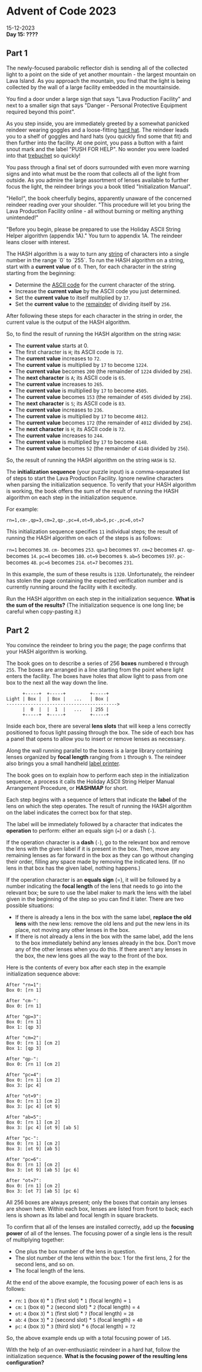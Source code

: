# Advent of Code 2023
15-12-2023    
**Day 15: ????**

## Part 1
The newly-focused parabolic reflector dish is sending all of the collected light to a point on the side of yet 
another mountain - the largest mountain on Lava Island. 
As you approach the mountain, you find that the light is being collected by the wall of a large facility embedded in the mountainside.

You find a door under a large sign that says "Lava Production Facility" and next to a smaller sign that says
"Danger - Personal Protective Equipment required beyond this point".

As you step inside, you are immediately greeted by a somewhat panicked reindeer wearing goggles and a loose-fitting [hard hat](https://en.wikipedia.org/wiki/Hard_hat).
The reindeer leads you to a shelf of goggles and hard hats (you quickly find some that fit) and then further into the facility. 
At one point, you pass a button with a faint snout mark and the label "PUSH FOR HELP". 
No wonder you were loaded into that [trebuchet](https://adventofcode.com/2023/day/1) so quickly!

You pass through a final set of doors surrounded with even more warning signs and into what must be the room that collects all of the light from outside. 
As you admire the large assortment of lenses available to further focus the light, the reindeer brings you a book titled "Initialization Manual".

"Hello!", the book cheerfully begins, apparently unaware of the concerned reindeer reading over your shoulder. 
"This procedure will let you bring the Lava Production Facility online - all without burning or melting anything unintended!"

"Before you begin, please be prepared to use the Holiday ASCII String Helper algorithm (appendix 1A)." 
You turn to appendix 1A. The reindeer leans closer with interest.

The HASH algorithm is a way to turn any [string](https://en.wikipedia.org/wiki/String_(computer_science)) of characters into a single number in the range `0` to `255`. 
To run the HASH algorithm on a string, start with a **current value** of `0`. 
Then, for each character in the string starting from the beginning:

- Determine the [ASCII code](https://en.wikipedia.org/wiki/ASCII#Printable_characters) for the current character of the string.
- Increase the **current value** by the ASCII code you just determined.
- Set the **current value** to itself multiplied by `17`.
- Set the **current value** to the [remainder](https://en.wikipedia.org/wiki/Modulo) of dividing itself by `256`.

After following these steps for each character in the string in order, the current value is the output of the HASH algorithm.

So, to find the result of running the HASH algorithm on the string `HASH`:

- The **current value** starts at 0.
- The first character is `H`; its ASCII code is `72`.
- The **current value** increases to `72`.
- The **current value** is multiplied by `17` to become `1224`.
- The **current value** becomes `200` (the remainder of `1224` divided by `256`).
- The **next character** is `A`; its ASCII code is `65`.
- The **current value** increases to `265`.
- The **current value** is multiplied by `17` to become `4505`.
- The **current value** becomes `153` (the remainder of `4505` divided by `256`).
- The **next character** is `S`; its ASCII code is `83`.
- The **current value** increases to `236`.
- The **current value** is multiplied by `17` to become `4012`.
- The **current value** becomes `172` (the remainder of `4012` divided by `256`).
- The **next character** is `H`; its ASCII code is `72`.
- The **current value** increases to `244`.
- The **current value** is multiplied by `17` to become `4148`.
- The **current value** becomes `52` (the remainder of `4148` divided by `256`).

So, the result of running the HASH algorithm on the string `HASH` is `52`.

The **initialization sequence** (your puzzle input) is a comma-separated list of steps to start the Lava Production Facility. 
Ignore newline characters when parsing the initialization sequence. 
To verify that your HASH algorithm is working, the book offers the sum of the result of running the HASH algorithm on each step in the initialization sequence.

For example:
```
rn=1,cm-,qp=3,cm=2,qp-,pc=4,ot=9,ab=5,pc-,pc=6,ot=7
```
This initialization sequence specifies `11` individual steps; the result of running the HASH algorithm on each of the steps is as follows:

`rn=1` becomes `30`.
`cm-` becomes `253`.
`qp=3` becomes `97`.
`cm=2` becomes `47`.
`qp-` becomes `14`.
`pc=4` becomes `180`.
`ot=9` becomes `9`.
`ab=5` becomes `197`.
`pc-` becomes `48`.
`pc=6` becomes `214`.
`ot=7` becomes `231`.

In this example, the sum of these results is `1320`. 
Unfortunately, the reindeer has stolen the page containing the expected verification number and is currently running around the facility with it excitedly.

Run the HASH algorithm on each step in the initialization sequence. 
**What is the sum of the results?** 
(The initialization sequence is one long line; be careful when copy-pasting it.)

## Part 2
You convince the reindeer to bring you the page; the page confirms that your HASH algorithm is working.

The book goes on to describe a series of 256 **boxes** numbered `0` through `255`. 
The boxes are arranged in a line starting from the point where light enters the facility. 
The boxes have holes that allow light to pass from one box to the next all the way down the line.

```
      +-----+  +-----+         +-----+
Light | Box |  | Box |   ...   | Box |
----------------------------------------->
      |  0  |  |  1  |   ...   | 255 |
      +-----+  +-----+         +-----+
```

Inside each box, there are several **lens slots** that will keep a lens correctly positioned to focus light passing through the box. 
The side of each box has a panel that opens to allow you to insert or remove lenses as necessary.

Along the wall running parallel to the boxes is a large library containing lenses organized by **focal length** ranging from `1` through `9`. 
The reindeer also brings you a small handheld [label printer](https://en.wikipedia.org/wiki/Label_printer).

The book goes on to explain how to perform each step in the initialization sequence, a process it calls 
the Holiday ASCII String Helper Manual Arrangement Procedure, or **HASHMAP** for short.

Each step begins with a sequence of letters that indicate the **label** of the lens on which the step operates. 
The result of running the HASH algorithm on the label indicates the correct box for that step.

The label will be immediately followed by a character that indicates the **operation** to perform: either an equals sign (`=`) or a dash (`-`).

If the operation character is a **dash** (`-`), go to the relevant box and remove the lens with the given label if it is present in the box.
Then, move any remaining lenses as far forward in the box as they can go without changing their order, 
filling any space made by removing the indicated lens. 
(If no lens in that box has the given label, nothing happens.)

If the operation character is an **equals sign** (=), it will be followed by a number indicating the **focal length** of the lens that needs to go into the relevant box; 
be sure to use the label maker to mark the lens with the label given in the beginning of the step so you can find it later. 
There are two possible situations:

- If there is already a lens in the box with the same label, **replace the old lens** with the new lens: 
    remove the old lens and put the new lens in its place, not moving any other lenses in the box.
- If there is not already a lens in the box with the same label, add the lens to the box immediately behind any lenses already in the box.
  Don't move any of the other lenses when you do this. If there aren't any lenses in the box, the new lens goes all the way to the front of the box.

Here is the contents of every box after each step in the example initialization sequence above:

```
After "rn=1":
Box 0: [rn 1]

After "cm-":
Box 0: [rn 1]

After "qp=3":
Box 0: [rn 1]
Box 1: [qp 3]

After "cm=2":
Box 0: [rn 1] [cm 2]
Box 1: [qp 3]

After "qp-":
Box 0: [rn 1] [cm 2]

After "pc=4":
Box 0: [rn 1] [cm 2]
Box 3: [pc 4]

After "ot=9":
Box 0: [rn 1] [cm 2]
Box 3: [pc 4] [ot 9]

After "ab=5":
Box 0: [rn 1] [cm 2]
Box 3: [pc 4] [ot 9] [ab 5]

After "pc-":
Box 0: [rn 1] [cm 2]
Box 3: [ot 9] [ab 5]

After "pc=6":
Box 0: [rn 1] [cm 2]
Box 3: [ot 9] [ab 5] [pc 6]

After "ot=7":
Box 0: [rn 1] [cm 2]
Box 3: [ot 7] [ab 5] [pc 6]
```

All 256 boxes are always present; only the boxes that contain any lenses are shown here. 
Within each box, lenses are listed from front to back; each lens is shown as its label and focal length in square brackets.

To confirm that all of the lenses are installed correctly, add up the **focusing power** of all of the lenses. 
The focusing power of a single lens is the result of multiplying together:

- One plus the box number of the lens in question.
- The slot number of the lens within the box: 1 for the first lens, 2 for the second lens, and so on.
- The focal length of the lens.

At the end of the above example, the focusing power of each lens is as follows:

- `rn`: `1` (box `0`) * `1` (first slot) * `1` (focal length) = `1`
- `cm`: `1` (box `0`) * `2` (second slot) * `2` (focal length) = `4`
- `ot`: `4` (box `3`) * `1` (first slot) * `7` (focal length) = `28`
- `ab`: `4` (box `3`) * `2` (second slot) * `5` (focal length) = `40`
- `pc`: `4` (box `3`) * `3` (third slot) * `6` (focal length) = `72`

So, the above example ends up with a total focusing power of `145`.

With the help of an over-enthusiastic reindeer in a hard hat, follow the initialization sequence. 
**What is the focusing power of the resulting lens configuration?**

